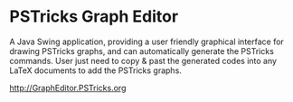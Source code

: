 PSTricks Graph Editor
===================

A Java Swing application, providing a user friendly graphical interface for drawing PSTricks graphs, and can automatically generate the PSTricks commands. User just need to copy &amp; past the generated codes into any LaTeX documents to add the PSTricks graphs.

http://GraphEditor.PSTricks.org
